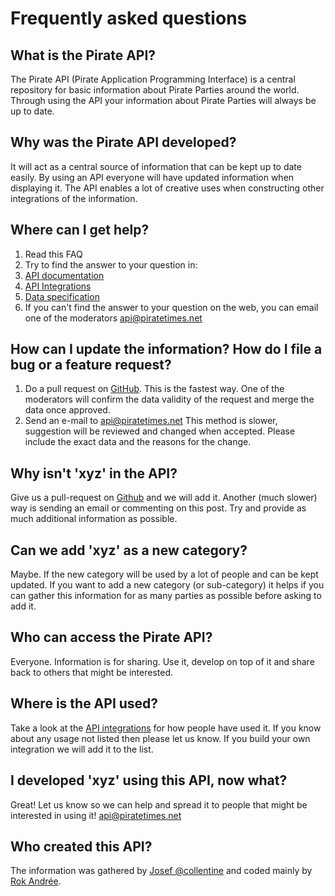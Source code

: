 # Frequently asked questions

## What is the Pirate API?
The Pirate API (Pirate Application Programming Interface) is a central repository for basic information about Pirate Parties around the world. Through using the API your information about Pirate Parties will always be up to date.

## Why was the Pirate API developed?
It will act as a central source of information that can be kept up to date easily. By using an API everyone will have updated information when displaying it. The API enables a lot of creative uses when constructing other integrations of the information.

## Where can I get help?
1. Read this FAQ
2. Try to find the answer to your question in:
  1. [API documentation](/doc/api/v1)
  2. [API Integrations](/integrations)
  3. [Data specification](https://github.com/Pirate-Parties-International/PPI-party-info/blob/master/doc/data_specification.md)
3. If you can't find the answer to your question on the web, you can email one of the moderators api@piratetimes.net

## How can I update the information? How do I file a bug or a feature request?
1. Do a pull request on [GitHub](https://github.com/Pirate-Parties-International/PPI-party-info#how-to-updatecontribute-information). This is the fastest way. One of the moderators will confirm the data validity of the request and merge the data once approved.
2. Send an e-mail to api@piratetimes.net This method is slower, suggestion will be reviewed and changed when accepted. Please include the exact data and the reasons for the change.

## Why isn't 'xyz' in the API?
Give us a pull-request on [Github](https://github.com/Pirate-Parties-International/PPI-party-info#how-to-updatecontribute-information) and we will add it. Another (much slower) way is sending an email or commenting on this post. Try and provide as much additional information as possible.

## Can we add 'xyz' as a new category?
Maybe.
If the new category will be used by a lot of people and can be kept updated. If you want to add a new category (or sub-category) it helps if you can gather this information for as many parties as possible before asking to add it.

## Who can access the Pirate API?
Everyone. Information is for sharing. Use it, develop on top of it and share back to others that might be interested.

## Where is the API used?
Take a look at the [API integrations](/integrations) for how people have used it. If you know about any usage not listed then please let us know. If you build your own integration we will add it to the list.

## I developed 'xyz' using this API, now what?
Great! Let us know so we can help and spread it to people that might be interested in using it! api@piratetimes.net

## Who created this API?
The information was gathered by [Josef @collentine](https://twitter.com/collentine) and coded mainly by [Rok Andrée](https://twitter.com/pu7r).